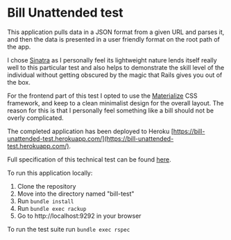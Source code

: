 # Bill Unattended test

This application pulls data in a JSON format from a given URL and parses it, and then the data is presented in a user friendly format on the root path of the app.

I chose [Sinatra](http://www.sinatrarb.com/) as I personally feel its lightweight nature lends itself really well to this particular test and also helps to demonstrate the skill level of the individual without getting obscured by the magic that Rails gives you out of the box.

For the frontend part of this test I opted to use the [Materialize](http://materializecss.com/) CSS framework, and keep to a clean minimalist design for the overall layout. The reason for this is that I personally feel something like a bill should not be overly complicated.

The completed application has been deployed to Heroku [https://bill-unattended-test.herokuapp.com/](https://bill-unattended-test.herokuapp.com/).

Full specification of this technical test can be found [here](https://github.com/ldabiralai/bill-unattended-test).

To run this application locally:
1.  Clone the repository
2.  Move into the directory named "bill-test"
3.  Run `bundle install`
4.  Run `bundle exec rackup`
5.  Go to http://localhost:9292 in your browser

To run the test suite run `bundle exec rspec`
